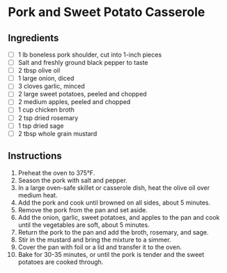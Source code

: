 # Pork and Sweet Potato Casserole

## Ingredients

- [ ] 1 lb boneless pork shoulder, cut into 1-inch pieces
- [ ] Salt and freshly ground black pepper to taste
- [ ] 2 tbsp olive oil
- [ ] 1 large onion, diced
- [ ] 3 cloves garlic, minced
- [ ] 2 large sweet potatoes, peeled and chopped
- [ ] 2 medium apples, peeled and chopped
- [ ] 1 cup chicken broth
- [ ] 2 tsp dried rosemary
- [ ] 1 tsp dried sage
- [ ] 2 tbsp whole grain mustard

## Instructions

1. Preheat the oven to 375°F.
2. Season the pork with salt and pepper.
3. In a large oven-safe skillet or casserole dish, heat the olive oil over medium heat.
4. Add the pork and cook until browned on all sides, about 5 minutes.
5. Remove the pork from the pan and set aside.
6. Add the onion, garlic, sweet potatoes, and apples to the pan and cook until the vegetables are soft, about 5 minutes.
7. Return the pork to the pan and add the broth, rosemary, and sage.
8. Stir in the mustard and bring the mixture to a simmer.
9. Cover the pan with foil or a lid and transfer it to the oven.
10. Bake for 30-35 minutes, or until the pork is tender and the sweet potatoes are cooked through.
